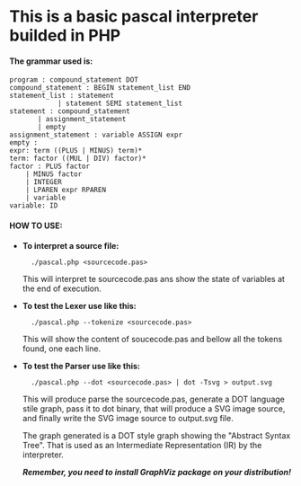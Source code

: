 # This is a basic pascal interpreter builded in PHP

#### The grammar used is:

    program : compound_statement DOT
    compound_statement : BEGIN statement_list END
    statement_list : statement
                | statement SEMI statement_list
    statement : compound_statement
           | assignment_statement
           | empty
    assignment_statement : variable ASSIGN expr
    empty :
    expr: term ((PLUS | MINUS) term)*
    term: factor ((MUL | DIV) factor)*
    factor : PLUS factor
        | MINUS factor
        | INTEGER
        | LPAREN expr RPAREN
        | variable
    variable: ID

#### HOW TO USE:

* **To interpret a source file:**

        ./pascal.php <sourcecode.pas>

    This will interpret te sourcecode.pas ans show the state of variables at the end of execution.


* **To test the Lexer use like this:**

        ./pascal.php --tokenize <sourcecode.pas>
        
    This will show the content of soucecode.pas and bellow all the tokens found, one each line.


* **To test the Parser use like this:**

        ./pascal.php --dot <sourcecode.pas> | dot -Tsvg > output.svg

	This will produce parse the sourcecode.pas, generate a DOT language stile graph,
	pass it to dot binary, that will produce a SVG image source, and finally write
	the SVG image source to output.svg file.

	The graph generated is a DOT style graph showing the "Abstract Syntax Tree".
	That is used as an Intermediate Representation (IR) by the interpreter.
	
	***Remember, you need to install GraphViz package on your distribution!***